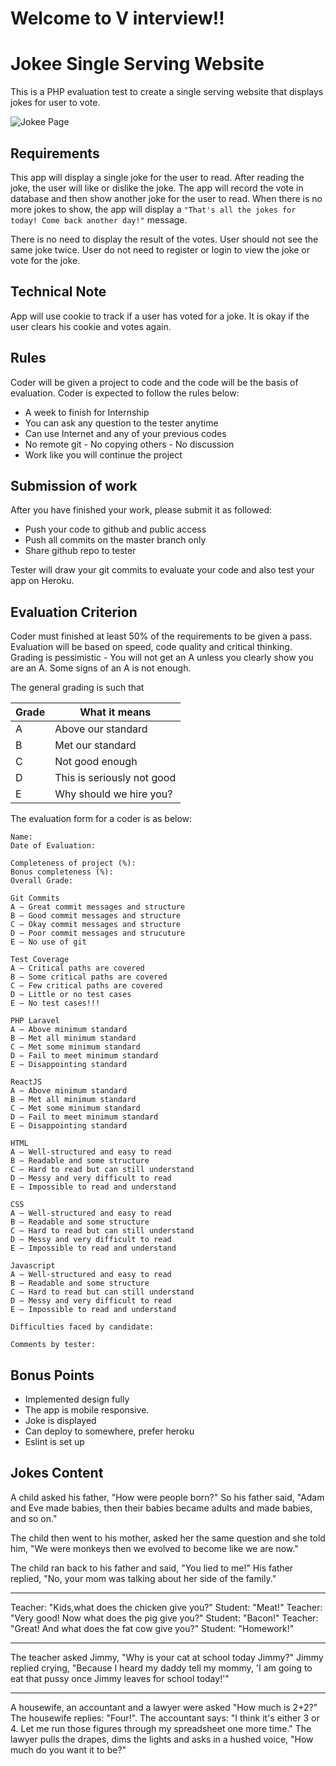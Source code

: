 # Welcome to V interview!!

# Jokee Single Serving Website
This is a PHP evaluation test to create a single serving website that displays jokes for user to vote.

![Jokee Page](./Joke.png)


## Requirements
This app will display a single joke for the user to read.
After reading the joke, the user will like or dislike the joke.
The app will record the vote in database and then show another joke for the user to read.
When there is no more jokes to show, the app will display a `"That's all the jokes for today! Come back another day!"` message.

There is no need to display the result of the votes.
User should not see the same joke twice.
User do not need to register or login to view the joke or vote for the joke.

## Technical Note
App will use cookie to track if a user has voted for a joke.
It is okay if the user clears his cookie and votes again.

## Rules
Coder will be given a project to code and the code will be the basis of evaluation. Coder is expected to follow the rules below:

- A week to finish for Internship
- You can ask any question to the tester anytime
- Can use Internet and any of your previous codes
- No remote git - No copying others - No discussion
- Work like you will continue the project

## Submission of work
After you have finished your work, please submit it as followed:
- Push your code to github and public access
- Push all commits on the master branch only
- Share github repo to tester

Tester will draw your git commits to evaluate your code and also test your app on Heroku.

## Evaluation Criterion
Coder must finished at least 50% of the requirements to be given a pass.
Evaluation will be based on speed, code quality and critical thinking.
Grading is pessimistic - You will not get an A unless you clearly show you are an A. Some signs of an A is not enough.

The general grading is such that

Grade | What it means
------|------------------------
A     | Above our standard
B     | Met our standard
C     | Not good enough
D     | This is seriously not good
E     | Why should we hire you?


The evaluation form for a coder is as below:
```
Name:
Date of Evaluation:

Completeness of project (%):
Bonus completeness (%):
Overall Grade:

Git Commits
A – Great commit messages and structure
B – Good commit messages and structure
C – Okay commit messages and structure
D – Poor commit messages and strucuture
E – No use of git

Test Coverage
A – Critical paths are covered
B – Some critical paths are covered
C – Few critical paths are covered
D – Little or no test cases
E – No test cases!!!

PHP Laravel
A – Above minimum standard
B – Met all minimum standard
C – Met some minimum standard
D – Fail to meet minimum standard
E – Disappointing standard

ReactJS
A – Above minimum standard
B – Met all minimum standard
C – Met some minimum standard
D – Fail to meet minimum standard
E – Disappointing standard

HTML
A – Well-structured and easy to read
B – Readable and some structure
C – Hard to read but can still understand
D – Messy and very difficult to read
E – Impossible to read and understand

CSS
A – Well-structured and easy to read
B – Readable and some structure
C – Hard to read but can still understand
D – Messy and very difficult to read
E – Impossible to read and understand

Javascript
A – Well-structured and easy to read
B – Readable and some structure
C – Hard to read but can still understand
D – Messy and very difficult to read
E – Impossible to read and understand

Difficulties faced by candidate:

Comments by tester:
```

## Bonus Points
+ Implemented design fully
+ The app is mobile responsive.
+ Joke is displayed
+ Can deploy to somewhere, prefer heroku
+ Eslint is set up

## Jokes Content

A child asked his father, "How were people born?"
So his father said, "Adam and Eve made babies, then their babies became adults and made babies, and so on."

The child then went to his mother, asked her the same question and she told him, "We were monkeys then we evolved to become like we are now."

The child ran back to his father and said, "You lied to me!"
His father replied, "No, your mom was talking about her side of the family."

-----

Teacher: "Kids,what does the chicken give you?"
Student: "Meat!"
Teacher: "Very good! Now what does the pig give you?"
Student: "Bacon!"
Teacher: "Great! And what does the fat cow give you?"
Student: "Homework!"

-----

The teacher asked Jimmy, "Why is your cat at school today Jimmy?"
Jimmy replied crying, "Because I heard my daddy tell my mommy, 'I am going to eat that pussy once Jimmy leaves for school today!'"

-----

A housewife, an accountant and a lawyer were asked "How much is 2+2?"
The housewife replies: "Four!".
The accountant says: "I think it's either 3 or 4.  Let me run those figures through my spreadsheet one more time."
The lawyer pulls the drapes, dims the lights and asks in a hushed voice, "How much do you want it to be?"